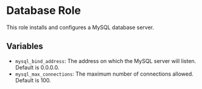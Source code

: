 # Database Role
This role installs and configures a MySQL database server.

## Variables
- `mysql_bind_address`: The address on which the MySQL server will listen. Default is 0.0.0.0.
- `mysql_max_connections`: The maximum number of connections allowed. Default is 100.
